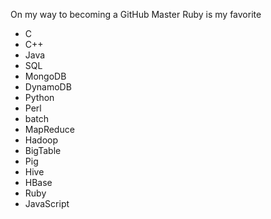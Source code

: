 On my way to becoming a GitHub Master
Ruby is my favorite
* C
* C++
* Java
* SQL
* MongoDB
* DynamoDB
* Python
* Perl
* batch
* MapReduce
* Hadoop
* BigTable
* Pig
* Hive
* HBase
* Ruby
* JavaScript
